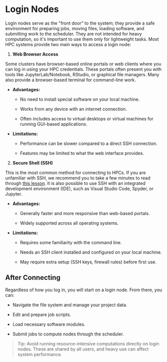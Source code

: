 # Login Nodes
Login nodes serve as the "front door" to the system; they provide a safe environment for preparing jobs, moving files, loading software, and submitting work to the scheduler. They are not intended for heavy computation, so it's important to use them only for lightweight tasks. Most HPC systems provide two main ways to access a login node:

1. **Web Browser Access**

Some clusters have browser-based online portals or web clients where you can log in using your HPC credentials. These portals often present you with tools like JupyterLab/Notebook, RStudio, or graphical file managers. Many also provide a browser-based terminal for command-line work.
    
* **Advantages:**

    * No need to install special software on your local machine.

    * Works from any device with an internet connection.

    * Often includes access to virtual desktops or virtual machines for running GUI-based applications.

* **Limitations:**

    * Performance can be slower compared to a direct SSH connection.

    * Features may be limited to what the web interface provides.

2. **Secure Shell (SSH)**

This is the most common method for connecting to HPCs. If you are unfamiliar with SSH, we recommend you to take a few minutes to read through [this lesson](https://hsf-training.github.io/hsf-training-ssh-webpage/01-introduction/index.html). It is also possible to use SSH with an integrated development environment (IDE), such as Visual Studio Code, Spyder, or Jupyter.

* **Advantages:**

    * Generally faster and more responsive than web-based portals.

    * Widely supported across all operating systems.

* **Limitations:**

    * Requires some familiarity with the command line.

    * Needs an SSH client installed and configured on your local machine.

    * May require extra setup (SSH keys, firewall rules) before first use.

## After Connecting
Regardless of how you log in, you will start on a login node. From there, you can:

* Navigate the file system and manage your project data.

* Edit and prepare job scripts.

* Load necessary software modules.

* Submit jobs to compute nodes through the scheduler.

>Tip: Avoid running resource-intensive computations directly on login nodes. These are shared by all users, and heavy use can affect system performance.